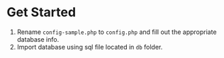 # Get Started
1. Rename `config-sample.php` to `config.php` and fill out the appropriate database info.
2. Import database using sql file located in `db` folder.
